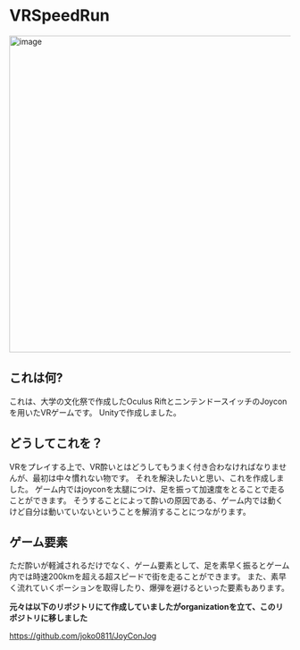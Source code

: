 # VRSpeedRun

<img width="566" alt="image" src="https://user-images.githubusercontent.com/48953732/111058656-4aa18f80-84d3-11eb-8b21-f7326ebdb6ec.png">


## これは何?

これは、大学の文化祭で作成したOculus RiftとニンテンドースイッチのJoyconを用いたVRゲームです。
Unityで作成しました。

## どうしてこれを？

VRをプレイする上で、VR酔いとはどうしてもうまく付き合わなければなりませんが、最初は中々慣れない物です。
それを解決したいと思い、これを作成しました。
ゲーム内ではjoyconを太腿につけ、足を振って加速度をとることで走ることができます。
そうすることによって酔いの原因である、ゲーム内では動くけど自分は動いていないということを解消することにつながります。

## ゲーム要素

ただ酔いが軽減されるだけでなく、ゲーム要素として、足を素早く振るとゲーム内では時速200kmを超える超スピードで街を走ることができます。
また、素早く流れていくポーションを取得したり、爆弾を避けるといった要素もあります。

 
 **元々は以下のリポジトリにて作成していましたがorganizationを立て、このリポジトリに移しました**

https://github.com/joko0811/JoyConJog
 

